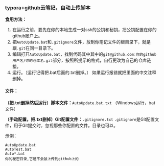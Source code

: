 ### typora+github云笔记，自动上传脚本

**食用方法：**

1. 在运行之前，要先在你的本地生成一对ssh的公钥和秘钥，把公钥配置在你的github账户上。
2. 把`AutoUpdate.bat`和`.gitignore`文件，放到你笔记文件的根目录下，就是跟`.git`在同一目录下。
3. 编辑打开`AutoUpdate.bat`，找到代码其中其中的`git@github.com:你的github用户名/你的仓库名.git`部分，按照所提示的格式，自行更改为自己的仓库链接。
4. 运行。（运行记得把.bat后面的.txt删掉。）
  如果运行报错就把里面的中文注释删掉。

#### 文件：

**（把.txt删掉然后运行）脚本文件：**`AutoUpdate.bat.txt`	（Windows运行，bat文件）

**（手动配置，把.txt删掉）Git配置文件：**`.gitignore.txt`
`.gitignore`是Git配置文件，用于Git提交时，忽视那些你配置的文件。目录也可以。

示例：

```
AutoUpdate.bat
AutoTest.bat
Auto*.bat
你的秘密目录,它是不会被上传到github上的
```



